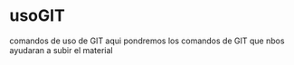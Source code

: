 # usoGIT
comandos de uso de GIT
aqui pondremos los comandos de GIT
que nbos ayudaran a subir el material
